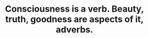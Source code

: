 ---
title: Consciousness is a verb. Beauty, truth, goodness are aspects of it, adverbs.
tags: TMWT
collapse: true
---